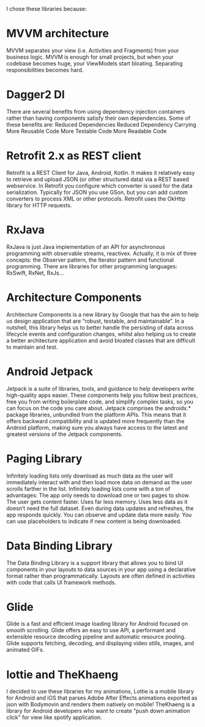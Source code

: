 I chose these libraries because:

# MVVM architecture
MVVM separates your view (i.e. Activities and Fragments) from your business logic. MVVM is enough for small projects, but when your codebase becomes huge, your ViewModels start bloating. Separating responsibilities becomes hard.

# Dagger2 DI
There are several benefits from using dependency injection containers rather than having components satisfy their own dependencies. Some of these benefits are:
Reduced Dependencies
Reduced Dependency Carrying
More Reusable Code
More Testable Code
More Readable Code

# Retrofit 2.x as REST client
Retrofit is a REST Client for Java, Android, Kotlin. It makes it relatively easy to retrieve and upload JSON (or other structured data) via a REST based webservice. In Retrofit you configure which converter is used for the data serialization. Typically for JSON you use GSon, but you can add custom converters to process XML or other protocols. Retrofit uses the OkHttp library for HTTP requests.

# RxJava
RxJava is just Java implementation of an API for asynchronous programming with observable streams, reactivex. Actually, it is mix of three concepts: the Observer pattern, the Iterator pattern and functional programming. There are libraries for other programming languages: RxSwift, RxNet, RxJs…

# Architecture Components
Architecture Components is a new library by Google that has the aim to help us design application that are “robust, testable, and maintainable”. In a nutshell, this library helps us to better handle the persisting of data across lifecycle events and configuration changes, whilst also helping us to create a better architecture application and avoid bloated classes that are difficult to maintain and test.

# Android Jetpack
Jetpack is a suite of libraries, tools, and guidance to help developers write high-quality apps easier. These components help you follow best practices, free you from writing boilerplate code, and simplify complex tasks, so you can focus on the code you care about.
Jetpack comprises the androidx.* package libraries, unbundled from the platform APIs. This means that it offers backward compatibility and is updated more frequently than the Android platform, making sure you always have access to the latest and greatest versions of the Jetpack components.
  
# Paging Library
Infinitely loading lists only download as much data as the user will immediately interact with and then load more data on demand as the user scrolls farther in the list.
Infinitely loading lists come with a ton of advantages:
    The app only needs to download one or two pages to show.
    The user gets content faster.
    Uses far less memory.
    Uses less data as it doesn’t need the full dataset.
    Even during data updates and refreshes, the app responds quickly.
    You can observe and update data more easily.
    You can use placeholders to indicate if new content is being downloaded.
    
# Data Binding Library   
The Data Binding Library is a support library that allows you to bind UI components in your layouts to data sources in your app using a declarative format rather than programmatically. Layouts are often defined in activities with code that calls UI framework methods.

# Glide
Glide is a fast and efficient image loading library for Android focused on smooth scrolling. Glide offers an easy to use API, a performant and extensible resource decoding pipeline and automatic resource pooling. Glide supports fetching, decoding, and displaying video stills, images, and animated GIFs.

# lottie and TheKhaeng
I decided to use these libraries for my animations,
Lottie is a mobile library for Android and iOS that parses Adobe After Effects animations exported as json with Bodymovin and renders them natively on mobile!
TheKhaeng is a library for Android developers who want to create "push down animation click" for view like spotify application.

